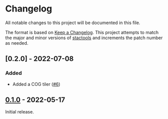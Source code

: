 # Changelog

All notable changes to this project will be documented in this file.

The format is based on [Keep a Changelog](https://keepachangelog.com/en/1.0.0/). This project attempts to match the major and minor versions of [stactools](https://github.com/stac-utils/stactools) and increments the patch number as needed.

## [0.2.0] - 2022-07-08

### Added

- Added a COG tiler ([#6](https://github.com/stactools-packages/drcog-lulc/pull/6))

## [0.1.0] - 2022-05-17

Initial release.

[Unreleased]: <http://github.com/stactools-packages/drcog-lulc/compare/v0.1.0..main>
[0.1.0]: <https://github.com/stactools-packages/drcog-lulc/releases/tag/v0.1.0>
